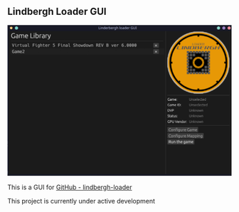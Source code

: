 ## Lindbergh Loader GUI

![](./look.png)

This is a GUI for [GitHub - lindbergh-loader](https://github.com/lindbergh-loader/lindbergh-loader)

This project is currently under active development

